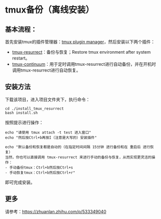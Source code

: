 # tmux备份（离线安装）



## 基本流程：

首先安装tmux的插件管理器：[tmux plugin manager](https://github.com/tmux-plugins/tpm)，然后安装以下两个插件：

- [tmux-resurrect](https://github.com/tmux-plugins/tmux-resurrect)：备份与恢复；Restore tmux environment after system restart。
- [tmux-continuum](https://github.com/tmux-plugins/tmux-continuum)：用于定时调用tmux-resurrect进行自动备份，并在开机时调用tmux-resurrect进行自动恢复。



## 安装方法

下载该项目，进入项目文件夹下，执行命令：

```shell
cd ./install_tmux_resurrect
bash install.sh
```

按照提示进行操作：

```shell
echo "请使用 tmux attach -t test 进入窗口"
echo "然后按Ctrl+b再按I（注意是大写的）安装插件"

echo "默认备份和恢复都是自动的（在指定时间间隔 15分钟 进行备份和在 重启后 进行恢复）
当然，你也可以直接调用 tmux-resurrect 来进行手动的备份与恢复，从而实现更灵活的操作：
- 手动备份tmux：Ctrl+b然后按Ctrl+s
- 手动恢复tmux：Ctrl+b然后按Ctrl+r"
```

即可完成安装。



## 更多

请参考：https://zhuanlan.zhihu.com/p/533349040
